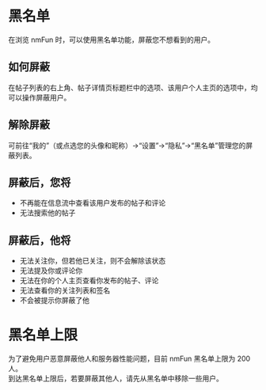 # 黑名单
在浏览 nmFun 时，可以使用黑名单功能，屏蔽您不想看到的用户。  

## 如何屏蔽
在帖子列表的右上角、帖子详情页标题栏中的选项、该用户个人主页的选项中，均可以操作屏蔽用户。

## 解除屏蔽
可前往“我的”（或点选您的头像和昵称）->“设置”->“隐私”->“黑名单”管理您的屏蔽列表。

## 屏蔽后，您将
- 不再能在信息流中查看该用户发布的帖子和评论
- 无法搜索他的帖子

## 屏蔽后，他将
- 无法关注你，但若他已关注，则不会解除该状态
- 无法提及你或评论你
- 无法在你的个人主页查看你发布的帖子、评论
- 无法查看你的关注列表和签名
- 不会被提示你屏蔽了他
  
# 黑名单上限
为了避免用户恶意屏蔽他人和服务器性能问题，目前 nmFun 黑名单上限为 200 人。  
到达黑名单上限后，若要屏蔽其他人，请先从黑名单中移除一些用户。